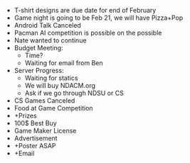 <ul>
	<li>T-shirt designs are due date for end of February</li>
	<li>Game night is going to be Feb 21, we will have Pizza+Pop</li>
	<li>Android Talk Canceled</li>
	<li>Pacman AI competition is possible on the possible</li>
	<li>Nate wanted to continue</li>
	<li>Budget Meeting:
<ul>
	<li>Time?</li>
	<li>Waiting for email from Ben</li>
</ul>
</li>
	<li>Server Progress:
<ul>
	<li>Waiting for statics</li>
	<li>We will buy NDACM.org</li>
	<li>Ask if we go through NDSU or CS</li>
</ul>
</li>
	<li>CS Games Canceled</li>
	<li>Food at Game Competition</li>
	<li>+Prizes</li>
	<li>100$ Best Buy</li>
	<li>Game Maker License</li>
	<li>Advertisement</li>
	<li>+Poster ASAP</li>
	<li>+Email</li>
</ul>